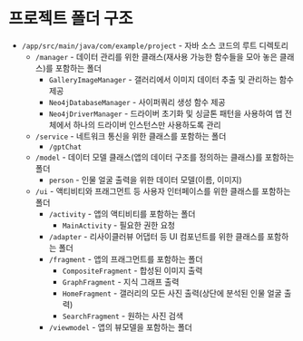 # 프로젝트 폴더 구조
- `/app/src/main/java/com/example/project` - 자바 소스 코드의 루트 디렉토리
  - `/manager` - 데이터 관리를 위한 클래스(재사용 가능한 함수들을 모아 놓은 클래스)를 포함하는 폴더
    - `GalleryImageManager` - 갤러리에서 이미지 데이터 추출 및 관리하는 함수 제공
    - `Neo4jDatabaseManager` - 사이퍼쿼리 생성 함수 제공
    - `Neo4jDriverManager` - 드라이버 초기화 및 싱글톤 패턴을 사용하여 앱 전체에서 하나의 드라이버 인스턴스만 사용하도록 관리
  - `/service` - 네트워크 통신을 위한 클래스를 포함하는 폴더
    - `/gptChat`
  - `/model` - 데이터 모델 클래스(앱의 데이터 구조를 정의하는 클래스)를 포함하는 폴더
    - `person` - 인물 얼굴 출력을 위한 데이터 모델(이름, 이미지)
  - `/ui` - 액티비티와 프래그먼트 등 사용자 인터페이스를 위한 클래스를 포함하는 폴더
    - `/activity` - 앱의 액티비티를 포함하는 폴더
      - `MainActivity` - 필요한 권한 요청
    - `/adapter` - 리사이클러뷰 어댑터 등 UI 컴포넌트를 위한 클래스를 포함하는 폴더
    - `/fragment` - 앱의 프래그먼트를 포함하는 폴더
      - `CompositeFragment` - 합성된 이미지 출력
      - `GraphFragment` - 지식 그래프 출력
      - `HomeFragment` - 갤러리의 모든 사진 출력(상단에 분석된 인물 얼굴 출력)
      - `SearchFragment` - 원하는 사진 검색
    - `/viewmodel` - 앱의 뷰모델을 포함하는 폴더
